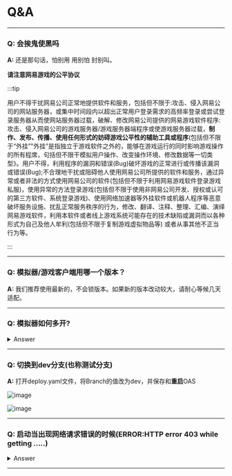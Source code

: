 # Q&A

---

### **Q:** 会挨鬼使黑吗

**A:** 还是那句话，怕别用 用别怕 封别叫。

**请注意网易游戏的公平协议**

:::tip

用户不得干扰网易公司正常地提供软件和服务，包括但不限于:攻击、侵入网易公司的网站服务器，或集中时间段内以超出正常用户登录需求的高频率登录或尝试登录服务器从而使网站服务器过载，破解、修改网易公司提供的网易游戏软件程序:攻击、侵入网易公司的游戏服务器/游戏服务器端程序或使游戏服务器过载，**制作、发布、传播、使用任何形式的妨碍游戏公平性的辅助工具或程序**(包括但不限于“外挂”"外挂”是指独立于游戏软件之外的，能够在游戏运行的同时影响游戏操作的所有程席，句括但不限干模拟用户操作、改变操作环境、修改数据等一切类型》。用户不得，利用程序的漏洞和错误(Bug)破坏游戏的正常进行或传播该漏洞或错误(Bug);不合理地干扰或阻碍他人使用网易公司所提供的软件和服务，通过异常或者非法的方式使用网易公司的软件(包括但不限于利用网易游戏软件登录游戏私服)，使用异常的方法登录游戏(包括但不限于使用非网易公司开发、授权或认可的第三方软件、系统登录游戏)、使用网络加速器等外挂软件或机器人程序等恶意破坏服务设施、扰乱正常服务秩序的行为，修改、翻译、注释、整理、汇编、演绎网易游戏软件，利用本软件或者线上游戏系统可能存在的技术缺陷或漏洞而以各种形式为自己及他人牟利(包括但不限于复制游戏虚拟物品等) 或者从事其他不正当行为等。

:::

---

### **Q:** 模拟器/游戏客户端用哪一个版本？

**A:** 我们推荐使用最新的，不会锁版本。如果新的版本改动较大，请耐心等候几天适配。

---

### **Q:** 模拟器如何多开?

<details>
<summary>Answer</summary>

![image](/picture/multiple_play.png)

***1***、打开MuMu多开器12，新建或复制多个模拟器，这里以两个为例子。**tip：最好是改一下不同模拟器的名字以示区分**


***2***、启动这两个模拟器，然后在多开器页面点击ADB按钮查看对应的端口号

***3***、打开OAS，新增一个或多个用户用来控制其他模拟器

***4***、新建之后，打开脚本的模拟器设置页面，在模拟器Serial输入框填入之前在Mu多开器查看的端口号 **！！记得加上127.0.0.1:**


***5***、句柄Handle和截屏方案具体选择，看图，照图的来理解填

当两个用户都测试成功链接之后就可以愉快双开啦！！

***总结***、双开或者多开主要是搞清楚对应模拟器的ADB号和相关的窗口句柄，然后windows系在获取窗口句柄的时候要看清楚父窗标题是否为 **Desktop**，否则会报错。有问题欢迎交流~

</details>

---

### **Q:** 切换到dev分支(也称测试分支)

**A:** 打开deploy.yaml文件，将Branch的值改为dev，并保存和**重启**OAS

![image](https://github.com/KteLinna/OnmyojiAutoScript-website/assets/94830638/ce80de24-2144-4438-a9f5-7935d2443c59)


![image](https://github.com/KteLinna/OnmyojiAutoScript-website/assets/94830638/17cef437-8d13-4085-b3f5-31adcbdbeff5)

---

### **Q:** 启动当出现网络请求错误的时候(ERROR:HTTP error 403 while getting .....)

<details>
<summary>Answer</summary>

需要换源。

![Q%0_TKN6_AYH3RHG4V F~3_tmb](https://github.com/KteLinna/OnmyojiAutoScript-website/assets/94830638/6cba5773-16de-49ba-9c9b-0edc0fcbead3)

**A:** 打开deploy.yaml文件，将PypiMirror的地址改为其他，并保存和**重启**OAS

![image](https://github.com/KteLinna/OnmyojiAutoScript-website/assets/94830638/6e9fe42a-ae15-41df-b0ff-aaee52a34440)

其他地址：

https://pypi.python.org/simple/

https://mirrors.aliyun.com/pypi/simple/

https://pypi.tuna.tsinghua.edu.cn/simple

https://pypi.mirrors.ustc.edu.cn/simple/

</details>

---
